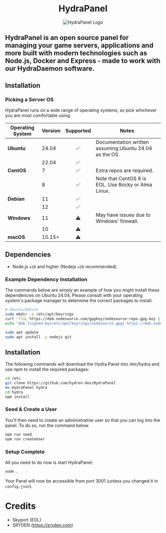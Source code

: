 <h1 align="center">HydraPanel</h1>
<p align="center">
    <img src="https://github.com/user-attachments/assets/6fee99af-08de-459c-9617-f6e9f333d809" alt="HydraPanel Logo">
</p>
<h2> HydraPanel is an open source panel for managing your game servers, applications and more built with modern technologies such as Node.js, Docker and Express - made to work with our HydraDaemon software.</h2>

## Installation
### Picking a Server OS

HydraPanel runs on a wide range of operating systems, so pick whichever you are most comfortable using.

| Operating System | Version |     Supported      | Notes                                                       |
|------------------|---------|:------------------:|-------------------------------------------------------------|
| **Ubuntu**       | 24.04   | ✅ | Documentation written assuming Ubuntu 24.04 as the OS. |
|                  | 22.04   | ✅ |                                                             |
| **CentOS**       | 7       | ✅ | Extra repos are required.                                   |
|                  | 8       | ✅ | Note that CentOS 8 is EOL. Use Rocky or Alma Linux.         |
| **Debian**       | 11      | ✅ |                                                             |
|                  | 12      | ✅ |                                                             |
| **Windows**      | 11      | ⚠️ | May have issues due to Windows' firewall.                   |
|                  | 10      | ⚠️ |                                                             |
| **macOS**        | 10.15+  | ⚠️ |                                                             |

## Dependencies

* Node.js `v20` and higher (Nodejs `v20` recommended).

### Example Dependency Installation

The commands below are simply an example of how you might install these dependencies on Ubuntu 24.04. Please consult with your
operating system's package manager to determine the correct packages to install.

```sh
# Ubuntu/Debian
sudo mkdir -p /etc/apt/keyrings
curl -fsSL https://deb.nodesource.com/gpgkey/nodesource-repo.gpg.key | sudo gpg --dearmor -o /etc/apt/keyrings/nodesource.gpg
echo "deb [signed-by=/etc/apt/keyrings/nodesource.gpg] https://deb.nodesource.com/node_16.x nodistro main" | sudo tee /etc/apt/sources.list.d/nodesource.list

sudo apt update
sudo apt install -y nodejs git
```

## Installation

The following commands will download the Hydra Panel into /etc/hydra and use npm to install the required packages:

``` bash
cd /etc
git clone https://github.com/hydren-dev/HydraPanel
mv HydraPanel hydra
cd hydra
npm install
```

### Seed & Create a User

You'll then need to create an administrative user so that you can log into the panel. To do so, run the command below.

``` bash
npm run seed
npm run createUser
```

### Setup Complete

All you need to do now is start HydraPanel:
``` bash
node .
```

Your Panel will now be accessible from port 3001 (unless you changed it in `config.json`).

# Credits
- Skyport (EOL)
- SRYDEN (https://sryden.com)
